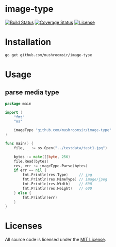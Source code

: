 # image-type
[![Build Status](https://img.shields.io/travis/mushroomsir/image-type.svg?style=flat-square)](https://travis-ci.org/mushroomsir/image-type)
[![Coverage Status](http://img.shields.io/coveralls/mushroomsir/image-type.svg?style=flat-square)](https://coveralls.io/github/mushroomsir/image-type?branch=master)
[![License](http://img.shields.io/badge/license-mit-blue.svg?style=flat-square)](https://github.com/mushroomsir/image-type/blob/master/LICENSE)


# Installation

```sh
go get github.com/mushroomsir/image-type
```

# Usage
## parse media type
```go
package main

import (
	"fmt"
	"os"

	imageType "github.com/mushroomsir/image-type"
)

func main() {
	file, _ := os.Open("../testdata/test1.jpg")

	bytes := make([]byte, 256)
	file.Read(bytes)
	res, err := imageType.Parse(bytes)
	if err == nil {
		fmt.Println(res.Type)     // jpg
		fmt.Println(res.MimeType) // image/jpeg
		fmt.Println(res.Width)    // 600
		fmt.Println(res.Height)   // 600
	} else {
		fmt.Println(err)
	}
}
```

# Licenses

All source code is licensed under the [MIT License](https://github.com/mushroomsir/image-type/blob/master/LICENSE).